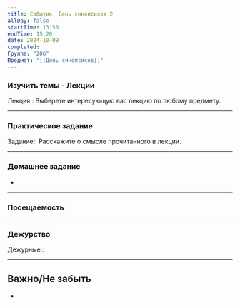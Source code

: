```yaml
---
title: Событие. День синопсисов 2
allDay: false
startTime: 13:50
endTime: 15:20
date: 2024-10-09
completed: 
Группа: "206"
Предмет: "[[День синопсисов]]"
---
```

### Изучить темы - Лекции

Лекция:: Выберете интересующую вас лекцию по любому предмету.

---
### Практическое задание

Задание:: Расскажите о смысле прочитанного в лекции.

---
### Домашнее задание

- 

---
### Посещаемость



---
### Дежурство

Дежурные:: 

---
## Важно/Не забыть

- 